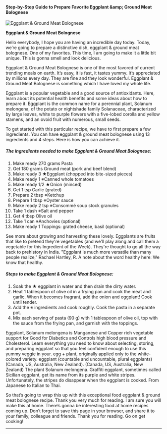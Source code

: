             

#### Step-by-Step Guide to Prepare Favorite Eggplant &amp;amp; Ground Meat Bolognese

![Eggplant &amp; Ground Meat Bolognese](https://img-global.cpcdn.com/recipes/4797330688573440/751x532cq70/eggplant-ground-meat-bolognese-recipe-main-photo.jpg)

**Eggplant &amp; Ground Meat Bolognese**

Hello everybody, I hope you are having an incredible day today. Today, we’re going to prepare a distinctive dish, eggplant & ground meat bolognese. One of my favorites. This time, I am going to make it a little bit unique. This is gonna smell and look delicious.

Eggplant & Ground Meat Bolognese is one of the most favored of current trending meals on earth. It’s easy, it is fast, it tastes yummy. It’s appreciated by millions every day. They are fine and they look wonderful. Eggplant & Ground Meat Bolognese is something which I have loved my whole life.

Eggplant is a popular vegetable and a good source of antioxidants. Here, learn about its potential health benefits and some ideas about how to prepare it. Eggplant is the common name for a perennial plant, Solanum melongena, of the potato or nightshade family Solanaceae, characterized by large leaves, white to purple flowers with a five-lobed corolla and yellow stamens, and an ovoid fruit with numerous, small seeds.

To get started with this particular recipe, we have to first prepare a few ingredients. You can have eggplant & ground meat bolognese using 13 ingredients and 4 steps. Here is how you can achieve it.

##### The ingredients needed to make Eggplant & Ground Meat Bolognese:

1.  Make ready 270 grams Pasta
2.  Get 180 grams Ground meat (pork and beef blend)
3.  Make ready 3 ★Eggplant (chopped into bite-sized pieces)
4.  Make ready 1 ※Canned whole tomatoes
5.  Make ready 1/2 ★Onion (minced)
6.  Get 1 tsp Garlic (grated)
7.  Prepare 2 tbsp ※Ketchup
8.  Prepare 1 tbsp ※Oyster sauce
9.  Make ready 2 tsp ※Consommé soup stock granules
10.  Take 1 dash ※Salt and pepper
11.  Get 4 tbsp Olive oil
12.  Take 1 can ※Anchovies (optional)
13.  Make ready 1 Toppings: grated cheese, basil (optional)

See more about growing and harvesting these lovely. Eggplants are fruits that like to pretend they're vegetables (and we'll play along and call them a vegetable for this Ingredient of the Week). They're thought to go all the way back to prehistory in India. "Eggplant is much more versatile than many people realize," Rachael Hartley, R. A note about the word healthy here: We know that healthy.

##### Steps to make Eggplant & Ground Meat Bolognese:

1.  Soak the ★ eggplant in water and then drain the dirty water.
2.  Heat 1 tablespoon of olive oil in a frying pan and cook the meat and garlic. When it becomes fragrant, add the onion and eggplant! Cook until tender.
3.  Add the ※ ingredients and cook roughly. Cook the pasta in a separate pot.
4.  Mix each serving of pasta (90 g) with 1 tablespoon of olive oil, top with the sauce from the frying pan, and garnish with the toppings.

Eggplant, Solanum melongena is Manganese and Copper rich vegetable support for Good for Diabetics and Controls high blood pressure and Cholesterol. Learn everything you need to know about selecting, storing, and preparing eggplant so that you feel confident enough to use this yummy veggie in your. egg +‎ plant, originally applied only to the white-colored variety. eggplant (countable and uncountable, plural eggplants) (Canada, US, Australia, New Zealand). (Canada, US, Australia, New Zealand) The plant Solanum melongena. Graffiti eggplant, sometimes called Sicilian eggplant, get its name from its purple and white stripes. Unfortunately, the stripes do disappear when the eggplant is cooked. From Japanese to Italian to Thai.

So that’s going to wrap this up with this exceptional food eggplant & ground meat bolognese recipe. Thank you very much for reading. I am sure you will make this at home. There’s gonna be interesting food at home recipes coming up. Don’t forget to save this page in your browser, and share it to your family, colleague and friends. Thank you for reading. Go on get cooking!

* * *